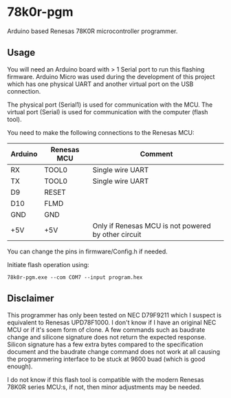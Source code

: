 # 78k0r-pgm
Arduino based Renesas 78K0R microcontroller programmer.

## Usage
You will need an Arduino board with > 1 Serial port to run this flashing firmware.
Arduino Micro was used during the development of this project which has one physical UART and another virtual port on the USB connection.

The physical port (Serial1) is used for communication with the MCU.
The virtual port (Serial) is used for communication with the computer (flash tool).

You need to make the following connections to the Renesas MCU:

Arduino | Renesas MCU | Comment
------- | ----------- | -------
RX      | TOOL0       | Single wire UART
TX      | TOOL0       | Single wire UART
D9      | RESET       |
D10     | FLMD        | 
GND     | GND         |
+5V     | +5V         | Only if Renesas MCU is not powered by other circuit

You can change the pins in firmware/Config.h if needed.

Initiate flash operation using:
```
78k0r-pgm.exe --com COM7 --input program.hex
```


## Disclaimer
This programmer has only been tested on NEC D79F9211 which I suspect is equivalent to Renesas UPD78F1000. I don't know if I have an original NEC MCU or if it's soem form of clone. A few commands such as baudrate change and silicone signature does not return the expected response. Silicon signature has a few extra bytes compared to the specification document and the baudrate change command does not work at all causing the programmering interface to be stuck at 9600 buad (which is good enough).

I do not know if this flash tool is compatible with the modern Renesas 78K0R series MCU:s, if not, then minor adjustments may be needed.
